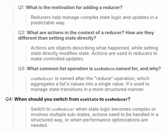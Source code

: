> Q1: **What is the motivation for adding a reducer?**
   >> Reducers help manage complex state logic and updates in a predictable way.

> Q2: **What are actions in the context of a reducer? How are they different than setting state directly?**
   >> Actions are objects describing what happened, while setting state directly modifies state. Actions are used in reducers to make controlled updates.

> Q3: **What common list operation is `useReduce` named for, and why?**
   >> `useReducer` is named after the "reduce" operation, which aggregates a list's values into a single value. It's used to manage state transitions in a more structured manner.

Q4: **When should you switch from `useState` to `useReducer`?**
   >> Switch to `useReducer` when state logic becomes complex or involves multiple sub-states, actions need to be handled in a structured way, or when performance optimizations are needed.